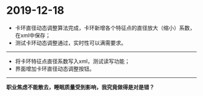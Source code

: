 # 2019-12-18

- 卡环直径动态调整算法完成，卡环新增各个特征点的直径放大（缩小）系数，在xml中保存；
- 测试卡环动态调整通过，实时性可以满需要求。

---

- 将卡环特征点直径系数写入xml，测试读写功能；
- 界面增加卡环直径动态调整按钮。

---

**职业焦虑不能散去，睡眠质量受到影响，我究竟做得是对是错？**


